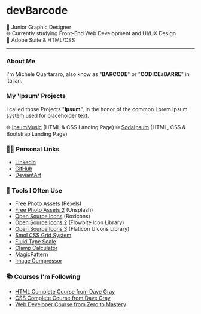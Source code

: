 # devBarcode

🎨 Junior Graphic Designer \
🌐 Currently studying Front-End Web Development and UI/UX Design \
🔨 Adobe Suite & HTML/CSS

---
### About Me
I'm Michele Quartararo, also know as "**BARCODE**" or "**CODICEaBARRE**" in italian.

### My 'Ipsum' Projects
I called those Projects "**Ipsum**", in the honor of the common Lorem Ipsum system used for placeholder text.

🌐 [IpsumMusic](https://devbarcode.github.io/ableton-about-page-frontend-pratice/) (HTML & CSS Landing Page)
🌐 [SodaIpsum](https://github.com/devBarcode/sodaipsum-bootstrap-practice) (HTML, CSS & Bootstrap Landing Page) 

### 👨‍💻 Personal Links

- [Linkedin](www.linkedin.com/in/michelequartararo)
- [GitHub](https://github.com/devBarcode)
- [DeviantArt](https://www.deviantart.com/michelequartararo)

### 🔨 Tools I Often Use

- [Free Photo Assets](https://www.pexels.com/) (Pexels)
- [Free Photo Assets 2](https://unsplash.com/) (Unsplash) 
- [Open Source Icons](https://boxicons.com/) (Boxicons)
- [Open Source Icons 2](https://flowbite.com/icons/) (Flowbite Icon Library)
- [Open Source Icons 3](https://www.flaticon.com/uicons/interface-icons) (Flaticon UIcons Library)
- [Smol CSS Grid System](https://smolcss.dev/#smol-breakout-grid)
- [Fluid Type Scale](https://www.fluid-type-scale.com/)
- [Clamp Calculator](https://utopia.fyi/clamp/calculator/)
- [MagicPattern](https://www.magicpattern.design/tools/css-backgrounds)
- [Image Compressor](https://compressor.io/)

### 📚 Courses I'm Following

- [HTML Complete Course from Dave Gray](https://www.youtube.com/watch?v=mJgBOIoGihA)
- [CSS Complete Course from Dave Gray](https://www.youtube.com/watch?v=n4R2E7O-Ngo)
- [Web Developer Course from Zero to Mastery](https://www.udemy.com/course/the-complete-web-developer-zero-to-mastery/)
